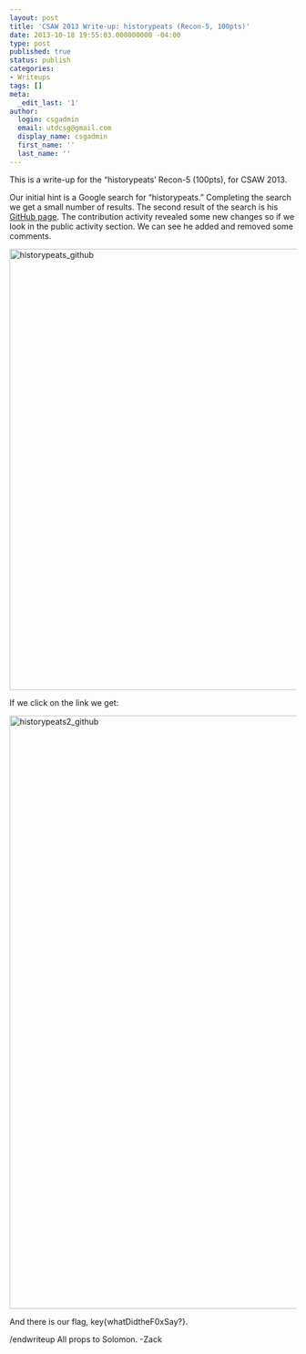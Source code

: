 ```yaml
---
layout: post
title: 'CSAW 2013 Write-up: historypeats (Recon-5, 100pts)'
date: 2013-10-18 19:55:03.000000000 -04:00
type: post
published: true
status: publish
categories:
- Writeups
tags: []
meta:
  _edit_last: '1'
author:
  login: csgadmin
  email: utdcsg@gmail.com
  display_name: csgadmin
  first_name: ''
  last_name: ''
---
```


This is a write-up for the “historypeats’ Recon-5 (100pts), for CSAW 2013.

Our initial hint is a Google search for “historypeats.” Completing the search we get a
small number of results. The second result of the search is his [GitHub page](https://github.com/historypeats "Github: historypeats"). The contribution activity revealed some new changes so if we look in the public activity
section. We can see he added and removed some comments.

[<img src="%7B%7B%20site.baseurl%20%7D%7D/assets/historypeats1.png" alt="historypeats_github" class="aligncenter size-full wp-image-460" width="1432" height="774" />](https://csg.utdallas.edu/wp-content/uploads/2013/10/historypeats1.png)

If we click on the link we get:

[<img src="%7B%7B%20site.baseurl%20%7D%7D/assets/historypeats2.png" alt="historypeats2_github" class="aligncenter size-full wp-image-461" width="1920" height="1041" />](https://csg.utdallas.edu/wp-content/uploads/2013/10/historypeats2.png)

And there is our flag, key{whatDidtheF0xSay?}.

/endwriteup
All props to Solomon.
-Zack
